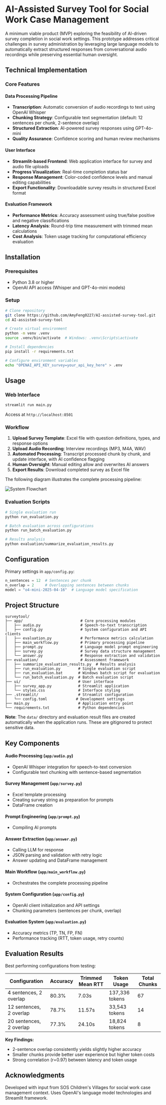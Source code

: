# AI-Assisted Survey Tool for Social Work Case Management

A minimum viable product (MVP) exploring the feasibility of AI-driven survey completion in social work settings. This prototype addresses critical challenges in survey administration by leveraging large language models to automatically extract structured responses from conversational audio recordings while preserving essential human oversight.

## Technical Implementation

### Core Features

#### Data Processing Pipeline
- **Transcription**: Automatic conversion of audio recordings to text using OpenAI Whisper
- **Chunking Strategy**: Configurable text segmentation (default: 12 sentences per chunk, 2-sentence overlap)
- **Structured Extraction**: AI-powered survey responses using GPT-4o-mini
- **Quality Assurance**: Confidence scoring and human review mechanisms

#### User Interface
- **Streamlit-based Frontend**: Web application interface for survey and audio file uploads
- **Progress Visualization**: Real-time completion status bar
- **Response Management**: Color-coded confidence levels and manual editing capabilities
- **Export Functionality**: Downloadable survey results in structured Excel format

#### Evaluation Framework
- **Performance Metrics**: Accuracy assessment using true/false positive and negative classifications
- **Latency Analysis**: Round-trip time measurement with trimmed mean calculations
- **Cost Analysis**: Token usage tracking for computational efficiency evaluation

## Installation

### Prerequisites
- Python 3.8 or higher
- OpenAI API access (Whisper and GPT-4o-mini models)

### Setup
```bash
# Clone repository
git clone https://github.com/AmyFeng0227/AI-assisted-survey-tool.git
cd AI-assisted-survey-tool

# Create virtual environment
python -m venv .venv
source .venv/bin/activate  # Windows: .venv\Scripts\activate

# Install dependencies
pip install -r requirements.txt

# Configure environment variables
echo "OPENAI_API_KEY_survey=your_api_key_here" > .env
```

## Usage

### Web Interface
```bash
streamlit run main.py
```
Access at `http://localhost:8501`

### Workflow
1. **Upload Survey Template**: Excel file with question definitions, types, and response options
2. **Upload Audio Recording**: Interview recordings (MP3, M4A, WAV)
3. **Automated Processing**: Transcript processed chunk by chunk, and update interface, with AI confidence flagging
4. **Human Oversight**: Manual editing allow and overwrites AI answers
5. **Export Results**: Download completed survey as Excel file

The following diagram illustrates the complete processing pipeline:

![System Flowchart](images/system_flowchart.png)

### Evaluation Scripts
```bash
# Single evaluation run
python run_evaluation.py

# Batch evaluation across configurations
python run_batch_evaluation.py

# Results analysis
python evaluation/summarize_evaluation_results.py
```

## Configuration

Primary settings in `app/config.py`:
```python
n_sentences = 12  # Sentences per chunk
n_overlap = 2     # Overlapping sentences between chunks
model = "o4-mini-2025-04-16"  # Language model specification
```

## Project Structure

```
surveytool/
├── app/                          # Core processing modules
│   ├── audio.py                  # Speech-to-text transcription
│   ├── config.py                 # System configuration and API clients
│   ├── evaluation.py             # Performance metrics calculation
│   ├── main_workflow.py          # Primary processing pipeline
│   ├── prompt.py                 # Language model prompt engineering
│   ├── survey.py                 # Survey data structure management
│   └── answer.py                 # Response extraction and validation
├── evaluation/                   # Assessment framework
│   ├── summarize_evaluation_results.py  # Results analysis
│   ├── run_evaluation.py        # Single evaluation script
│   ├── run_evaluation.bat       # Windows batch script for evaluation
│   └── run_batch_evaluation.py  # Batch evaluation script
├── ui/                          # User interface
│   ├── survey_app.py            # Streamlit application
│   └── styles.css               # Interface styling
├── .streamlit/                  # Streamlit configuration
│   └── config.toml             # Development settings
├── main.py                      # Application entry point
└── requirements.txt             # Python dependencies
```

**Note**: The `data/` directory and evaluation result files are created automatically when the application runs. These are gitignored to protect sensitive data.

## Key Components

#### Audio Processing (`app/audio.py`)
- OpenAI Whisper integration for speech-to-text conversion
- Configurable text chunking with sentence-based segmentation

#### Survey Management (`app/survey.py`)
- Excel template processing
- Creating survey string as preparation for prompts
- DataFrame creation

#### Prompt Engineering (`app/prompt.py`)
- Compiling AI prompts

#### Answer Extraction (`app/answer.py`)
- Calling LLM for response
- JSON parsing and validation with retry logic
- Answer updating and DataFrame management

#### Main Workflow (`app/main_workflow.py`)
- Orchestrates the complete processing pipeline

#### System Configuration (`app/config.py`)
- OpenAI client initialization and API settings
- Chunking parameters (sentences per chunk, overlap)

#### Evaluation System (`app/evaluation.py`)
- Accuracy metrics (TP, TN, FP, FN)
- Performance tracking (RTT, token usage, retry counts)

## Evaluation Results

Best performing configurations from testing:

| Configuration | Accuracy | Trimmed Mean RTT | Token Usage | Total Chunks |
|---------------|----------|------------------|-------------|--------------|
| 4 sentences, 2 overlap | 80.3% | 7.03s | 137,336 tokens | 67 |
| 12 sentences, 2 overlap | 78.7% | 11.57s | 33,543 tokens | 14 |
| 20 sentences, 2 overlap | 77.3% | 24.10s | 18,824 tokens | 8 |

**Key Findings:**
- 2-sentence overlap consistently yields slightly higher accuracy
- Smaller chunks provide better user experience but higher token costs
- Strong correlation (r=0.97) between latency and token usage

## Acknowledgments

Developed with input from SOS Children's Villages for social work case management context. Uses OpenAI's language model technologies and Streamlit framework. 